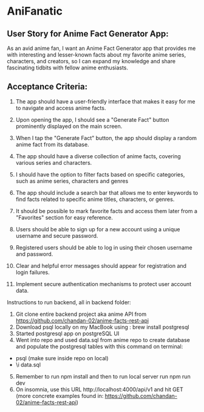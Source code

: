 # AniFanatic

## User Story for Anime Fact Generator App:

As an avid anime fan, I want an Anime Fact Generator app that provides me with interesting and lesser-known facts about my favorite anime series, characters, and creators, so I can expand my knowledge and share fascinating tidbits with fellow anime enthusiasts.


## Acceptance Criteria:

1. The app should have a user-friendly interface that makes it easy for me to navigate and access anime facts.

2. Upon opening the app, I should see a "Generate Fact" button prominently displayed on the main screen.

3. When I tap the "Generate Fact" button, the app should display a random anime fact from its database.

4. The app should have a diverse collection of anime facts, covering various series and characters.

5. I should have the option to filter facts based on specific categories, such as anime series, characters and genres

6. The app should include a search bar that allows me to enter keywords to find facts related to specific anime titles, characters, or genres.

7. It should be possible to mark favorite facts and access them later from a "Favorites" section for easy reference.

8. Users should be able to sign up for a new account using a unique username and secure password.

9. Registered users should be able to log in using their chosen username and password.

10. Clear and helpful error messages should appear for registration and login failures.

11. Implement secure authentication mechanisms to protect user account data.




Instructions to run backend, all in backend folder:

1. Git clone entire backend project aka anime API from https://github.com/chandan-02/anime-facts-rest-api
2. Download psql locally on my MacBook using : brew install postgresql
3. Started postgresql app on postgreSQL UI
4. Went into repo and used data.sql from anime repo to create database and populate the postgresql tables with this command on terminal: 
- psql (make sure inside repo on local)
- \i data.sql
5. Remember to run npm install and then to run local server run npm run dev
6. On insomnia, use this URL http://localhost:4000/api/v1 and hit GET (more concrete examples found in: https://github.com/chandan-02/anime-facts-rest-api)
